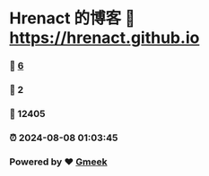 # Hrenact 的博客 :link: https://hrenact.github.io 
### :page_facing_up: [6](https://hrenact.github.io/tag.html) 
### :speech_balloon: 2 
### :hibiscus: 12405 
### :alarm_clock: 2024-08-08 01:03:45 
### Powered by :heart: [Gmeek](https://github.com/Meekdai/Gmeek)
